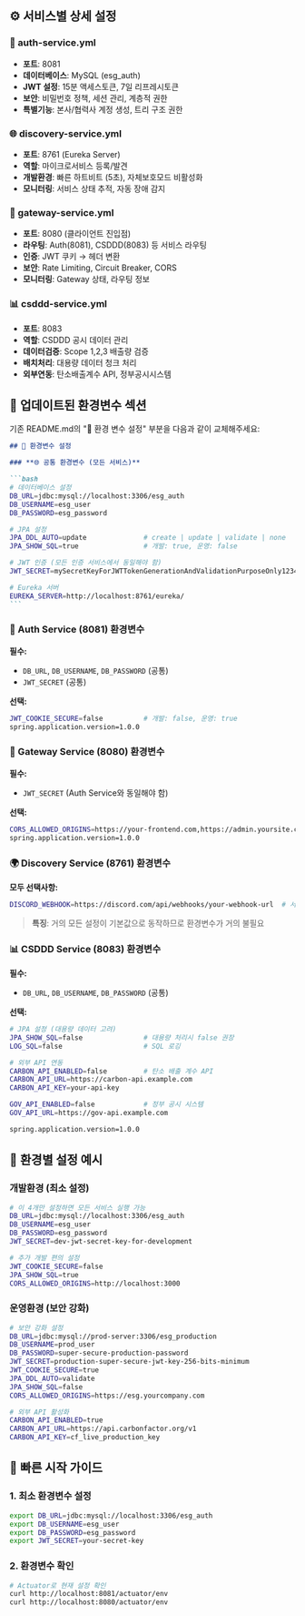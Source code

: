 ## ⚙️ 서비스별 상세 설정

### **🔐 auth-service.yml**

- **포트**: 8081
- **데이터베이스**: MySQL (esg_auth)
- **JWT 설정**: 15분 액세스토큰, 7일 리프레시토큰
- **보안**: 비밀번호 정책, 세션 관리, 계층적 권한
- **특별기능**: 본사/협력사 계정 생성, 트리 구조 권한

### **🌐 discovery-service.yml**

- **포트**: 8761 (Eureka Server)
- **역할**: 마이크로서비스 등록/발견
- **개발환경**: 빠른 하트비트 (5초), 자체보호모드 비활성화
- **모니터링**: 서비스 상태 추적, 자동 장애 감지

### **🚪 gateway-service.yml**

- **포트**: 8080 (클라이언트 진입점)
- **라우팅**: Auth(8081), CSDDD(8083) 등 서비스 라우팅
- **인증**: JWT 쿠키 → 헤더 변환
- **보안**: Rate Limiting, Circuit Breaker, CORS
- **모니터링**: Gateway 상태, 라우팅 정보

### **📊 csddd-service.yml**

- **포트**: 8083
- **역할**: CSDDD 공시 데이터 관리
- **데이터검증**: Scope 1,2,3 배출량 검증
- **배치처리**: 대용량 데이터 청크 처리
- **외부연동**: 탄소배출계수 API, 정부공시시스템

## 🔧 업데이트된 환경변수 섹션

기존 README.md의 "🔧 환경 변수 설정" 부분을 다음과 같이 교체해주세요:

````markdown
## 🔧 환경변수 설정

### **🌐 공통 환경변수 (모든 서비스)**

```bash
# 데이터베이스 설정
DB_URL=jdbc:mysql://localhost:3306/esg_auth
DB_USERNAME=esg_user
DB_PASSWORD=esg_password

# JPA 설정
JPA_DDL_AUTO=update              # create | update | validate | none
JPA_SHOW_SQL=true                # 개발: true, 운영: false

# JWT 인증 (모든 인증 서비스에서 동일해야 함)
JWT_SECRET=mySecretKeyForJWTTokenGenerationAndValidationPurposeOnly123456789

# Eureka 서버
EUREKA_SERVER=http://localhost:8761/eureka/
```
````

### **🔐 Auth Service (8081) 환경변수**

**필수:**

- `DB_URL`, `DB_USERNAME`, `DB_PASSWORD` (공통)
- `JWT_SECRET` (공통)

**선택:**

```bash
JWT_COOKIE_SECURE=false          # 개발: false, 운영: true
spring.application.version=1.0.0
```

### **🚪 Gateway Service (8080) 환경변수**

**필수:**

- `JWT_SECRET` (Auth Service와 동일해야 함)

**선택:**

```bash
CORS_ALLOWED_ORIGINS=https://your-frontend.com,https://admin.yoursite.com
spring.application.version=1.0.0
```

### **🌍 Discovery Service (8761) 환경변수**

**모두 선택사항:**

```bash
DISCORD_WEBHOOK=https://discord.com/api/webhooks/your-webhook-url  # 서비스 등록 알림용
```

> **특징**: 거의 모든 설정이 기본값으로 동작하므로 환경변수가 거의 불필요

### **📊 CSDDD Service (8083) 환경변수**

**필수:**

- `DB_URL`, `DB_USERNAME`, `DB_PASSWORD` (공통)

**선택:**

```bash
# JPA 설정 (대용량 데이터 고려)
JPA_SHOW_SQL=false               # 대용량 처리시 false 권장
LOG_SQL=false                    # SQL 로깅

# 외부 API 연동
CARBON_API_ENABLED=false         # 탄소 배출 계수 API
CARBON_API_URL=https://carbon-api.example.com
CARBON_API_KEY=your-api-key

GOV_API_ENABLED=false            # 정부 공시 시스템
GOV_API_URL=https://gov-api.example.com

spring.application.version=1.0.0
```

## 🌟 환경별 설정 예시

### **개발환경 (최소 설정)**

```bash
# 이 4개만 설정하면 모든 서비스 실행 가능
DB_URL=jdbc:mysql://localhost:3306/esg_auth
DB_USERNAME=esg_user
DB_PASSWORD=esg_password
JWT_SECRET=dev-jwt-secret-key-for-development

# 추가 개발 편의 설정
JWT_COOKIE_SECURE=false
JPA_SHOW_SQL=true
CORS_ALLOWED_ORIGINS=http://localhost:3000
```

### **운영환경 (보안 강화)**

```bash
# 보안 강화 설정
DB_URL=jdbc:mysql://prod-server:3306/esg_production
DB_USERNAME=prod_user
DB_PASSWORD=super-secure-production-password
JWT_SECRET=production-super-secure-jwt-key-256-bits-minimum
JWT_COOKIE_SECURE=true
JPA_DDL_AUTO=validate
JPA_SHOW_SQL=false
CORS_ALLOWED_ORIGINS=https://esg.yourcompany.com

# 외부 API 활성화
CARBON_API_ENABLED=true
CARBON_API_URL=https://api.carbonfactor.org/v1
CARBON_API_KEY=cf_live_production_key
```

## 🚀 빠른 시작 가이드

### **1. 최소 환경변수 설정**

```bash
export DB_URL=jdbc:mysql://localhost:3306/esg_auth
export DB_USERNAME=esg_user
export DB_PASSWORD=esg_password
export JWT_SECRET=your-secret-key
```

### **2. 환경변수 확인**

```bash
# Actuator로 현재 설정 확인
curl http://localhost:8081/actuator/env
curl http://localhost:8080/actuator/env
```
